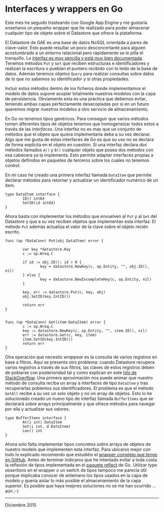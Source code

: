 # Interfaces y wrappers en Go


Este mes he seguido trasteando con Google App Engine y me gustaría enseñaros un pequeño
wrapper que he realizado para poder almacenar cualquier tipo de objeto sobre el
Datastore que ofrece la plataforma. 

El Datastore de GAE es una base de datos NoSQL orientada a pares de
clave-valor. Esto puede resultar un poco desconcertante para alguien
acostumbrado a un entorno relacional pero rápidamente se le pilla el
tranquillo. La [interfaz es muy sencilla y está muy bien documentada](https://cloud.google.com/appengine/docs/go/datastore/reference). Tenemos
métodos `Put` y `Get` que reciben estructuras e identificadores y realizan la
escritura o pueblan el puntero recibido con lo leído de la base de datos. Además
tenemos objetos `Query` para realizar consultas sobre datos de lo que no sabemos
su identificador y si otras propiedades. 

Incluir estos métodos dentro de los ficheros donde implementamos el modelo de
datos supone acoplar totalmente nuestros modelos con la capa de
persistencia. Obviamente esta es una práctica que debemos evitar, teniendo ambas
capas perfectamente desacopladas por si en un futuro queremos migrar nuestros
modelos a otro servicio de almacenamiento. 

En Go no tenemos tipos genéricos. Para conseguir que varios métodos tomen
diferentes tipos de objetos tenemos que homogeneizar todos estos a través de las
*interfaces*. Una interfaz no es mas que un conjunto de métodos que el objeto
que quiera implementarla debe a su vez declarar. Algo que me gusta de estas
interfaces de Go es que su uso no se declara de forma explícita en el objeto en
cuestión. Si una interfaz declara dos métodos llamados `A()` y `B()` cualquier
objeto que posea dos métodos con esa cabecera ya la implementa. Esto permite
adaptar interfaces propias a objetos definidos en paquetes de terceros sobre los
cuales no tenemos control. 

En mi caso he creado una primera interfaz llamada `DataItem` que permite
declarar métodos para retornar y actualizar un identificador numérico de un
item.

    type DataItem interface {
            ID() int64
            SetID(id int64)
    }

Ahora basta con implementar los métodos que envuelven al `Put` y al `Get` del
Datastore y que a su vez reciben objetos que implementan esta interfaz. El
método `Put` además actualiza el valor de la clave sobre el objeto recién escrito.

    func (op *DataConn) Put(obj DataItem) error {
    
            var key *datastore.Key
            c := op.Wreq.C
    
            if id := obj.ID(); id > 0 {
                    key = datastore.NewKey(c, op.Entity, "", obj.ID(), nil)
            } else {
                    key = datastore.NewIncompleteKey(c, op.Entity, nil)
            }
    
            key, err := datastore.Put(c, key, obj)
            obj.SetID(key.IntID())
    
            return err
    }
    
    
    func (op *DataConn) Get(item DataItem) error {
            c := op.Wreq.C
            key := datastore.NewKey(c, op.Entity, "", item.ID(), nil)
            err := datastore.Get(c, key, item)
            item.SetID(key.IntID())
            return err
    }

Otra operación que necesito *wrappear* es la consulta de varios registros en
base a filtros. Aquí se presenta otro problema: cuando Datastore recupera varios
registros a través de sus filtros, las claves de estos registros deben de
poblarse con posterioridad tal y como explican en este [hilo de
StackOverflow](http://stackoverflow.com/a/9960436). Una primera aproximación nos puede animar que nuestro método de
consulta reciba un array a interfaces de tipo `DataItem` y tras recuperarlas
poblemos sus identificadores. El problema es que el método `GetAll` recibe a su
vez un solo objeto y no un array de objetos. Esto lo he solucionado creado un
nuevo tipo de interfaz llamada `BufferItems` que se declarará sobre arrays
principalmente y que ofrece métodos para navegar por ella y actualizar sus
valores.

    type BufferItems interface {
            At(i int) DataItem
            Set(i int, d DataItem)
            Len() int
    }

Ahora solo falta implementar tipos concretos sobre arrays de objetos de nuestro
modelo que implementen esta interfaz. Para ubicaros mejor con todo lo explicado
recomiendo que estudiéis el [wrapper completo que tengo en GitHub](https://github.com/sdemingo/chex/blob/master/appengine/data/data.go). Antes de
terminar indicaros que he intentado evitar a toda costa la reflexión de tipos
implementada en el [paquete reflect](https://golang.org/pkg/reflect/) de Go. Utilizar *type assertions* en el
wrapper o un switch de tipos tampoco me parecía útil porque implicaba conocer de
antemano los tipos usados en la capa de modelo y quería aislar lo más posible el
almacenamiento de la capa superior. Es posible que haya mejores soluciones no se
me han ocurrido &#x2026; aún ;-)


---

Diciembre 2015
